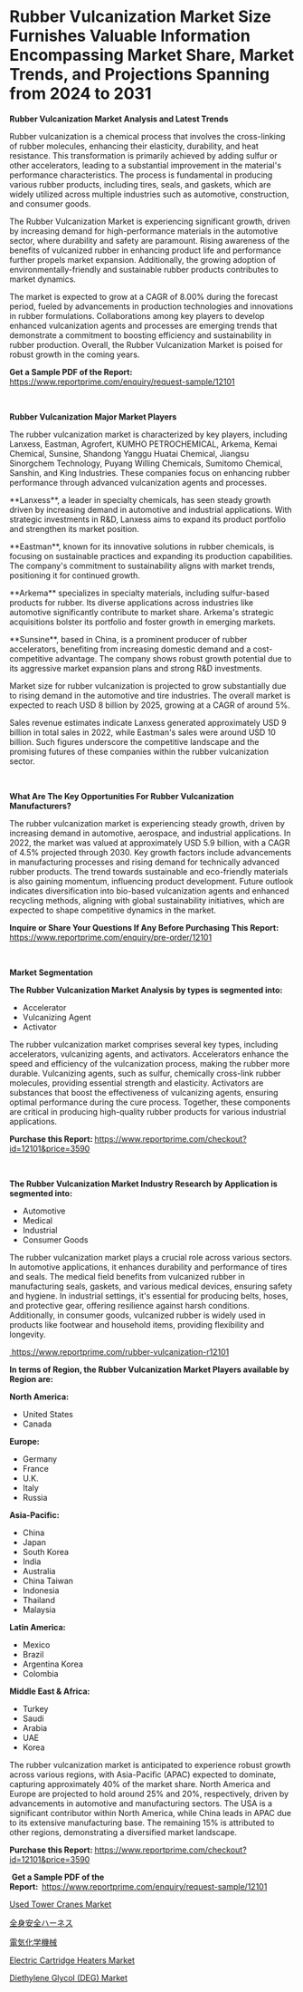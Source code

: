 <p><h1>Rubber Vulcanization Market Size Furnishes Valuable Information Encompassing Market Share, Market Trends, and Projections Spanning from 2024 to 2031</h1></p><p><strong>Rubber Vulcanization Market Analysis and Latest Trends</strong></p>
<p><p>Rubber vulcanization is a chemical process that involves the cross-linking of rubber molecules, enhancing their elasticity, durability, and heat resistance. This transformation is primarily achieved by adding sulfur or other accelerators, leading to a substantial improvement in the material's performance characteristics. The process is fundamental in producing various rubber products, including tires, seals, and gaskets, which are widely utilized across multiple industries such as automotive, construction, and consumer goods.</p><p>The Rubber Vulcanization Market is experiencing significant growth, driven by increasing demand for high-performance materials in the automotive sector, where durability and safety are paramount. Rising awareness of the benefits of vulcanized rubber in enhancing product life and performance further propels market expansion. Additionally, the growing adoption of environmentally-friendly and sustainable rubber products contributes to market dynamics.</p><p>The market is expected to grow at a CAGR of 8.00% during the forecast period, fueled by advancements in production technologies and innovations in rubber formulations. Collaborations among key players to develop enhanced vulcanization agents and processes are emerging trends that demonstrate a commitment to boosting efficiency and sustainability in rubber production. Overall, the Rubber Vulcanization Market is poised for robust growth in the coming years.</p></p>
<p><strong>Get a Sample PDF of the Report:&nbsp;</strong> <a href="https://www.reportprime.com/enquiry/request-sample/12101">https://www.reportprime.com/enquiry/request-sample/12101</a></p>
<p>&nbsp;</p>
<p><strong>Rubber Vulcanization Major Market Players</strong></p>
<p><p>The rubber vulcanization market is characterized by key players, including Lanxess, Eastman, Agrofert, KUMHO PETROCHEMICAL, Arkema, Kemai Chemical, Sunsine, Shandong Yanggu Huatai Chemical, Jiangsu Sinorgchem Technology, Puyang Willing Chemicals, Sumitomo Chemical, Sanshin, and King Industries. These companies focus on enhancing rubber performance through advanced vulcanization agents and processes.</p><p>**Lanxess**, a leader in specialty chemicals, has seen steady growth driven by increasing demand in automotive and industrial applications. With strategic investments in R&D, Lanxess aims to expand its product portfolio and strengthen its market position.</p><p>**Eastman**, known for its innovative solutions in rubber chemicals, is focusing on sustainable practices and expanding its production capabilities. The company's commitment to sustainability aligns with market trends, positioning it for continued growth.</p><p>**Arkema** specializes in specialty materials, including sulfur-based products for rubber. Its diverse applications across industries like automotive significantly contribute to market share. Arkema's strategic acquisitions bolster its portfolio and foster growth in emerging markets.</p><p>**Sunsine**, based in China, is a prominent producer of rubber accelerators, benefiting from increasing domestic demand and a cost-competitive advantage. The company shows robust growth potential due to its aggressive market expansion plans and strong R&D investments.</p><p>Market size for rubber vulcanization is projected to grow substantially due to rising demand in the automotive and tire industries. The overall market is expected to reach USD 8 billion by 2025, growing at a CAGR of around 5%.</p><p>Sales revenue estimates indicate Lanxess generated approximately USD 9 billion in total sales in 2022, while Eastman's sales were around USD 10 billion. Such figures underscore the competitive landscape and the promising futures of these companies within the rubber vulcanization sector.</p></p>
<p>&nbsp;</p>
<p><strong>What Are The Key Opportunities For Rubber Vulcanization Manufacturers?</strong></p>
<p><p>The rubber vulcanization market is experiencing steady growth, driven by increasing demand in automotive, aerospace, and industrial applications. In 2022, the market was valued at approximately USD 5.9 billion, with a CAGR of 4.5% projected through 2030. Key growth factors include advancements in manufacturing processes and rising demand for technically advanced rubber products. The trend towards sustainable and eco-friendly materials is also gaining momentum, influencing product development. Future outlook indicates diversification into bio-based vulcanization agents and enhanced recycling methods, aligning with global sustainability initiatives, which are expected to shape competitive dynamics in the market.</p></p>
<p><strong>Inquire or Share Your Questions If Any Before Purchasing This Report:</strong> <a href="https://www.reportprime.com/enquiry/pre-order/12101">https://www.reportprime.com/enquiry/pre-order/12101</a></p>
<p>&nbsp;</p>
<p><strong>Market Segmentation</strong></p>
<p><strong>The Rubber Vulcanization Market Analysis by types is segmented into:</strong></p>
<p><ul><li>Accelerator</li><li>Vulcanizing Agent</li><li>Activator</li></ul></p>
<p><p>The rubber vulcanization market comprises several key types, including accelerators, vulcanizing agents, and activators. Accelerators enhance the speed and efficiency of the vulcanization process, making the rubber more durable. Vulcanizing agents, such as sulfur, chemically cross-link rubber molecules, providing essential strength and elasticity. Activators are substances that boost the effectiveness of vulcanizing agents, ensuring optimal performance during the cure process. Together, these components are critical in producing high-quality rubber products for various industrial applications.</p></p>
<p><strong>Purchase this Report:&nbsp;</strong><a href="https://www.reportprime.com/checkout?id=12101&price=3590">https://www.reportprime.com/checkout?id=12101&price=3590</a></p>
<p>&nbsp;</p>
<p><strong>The Rubber Vulcanization Market Industry Research by Application is segmented into:</strong></p>
<p><ul><li>Automotive</li><li>Medical</li><li>Industrial</li><li>Consumer Goods</li></ul></p>
<p><p>The rubber vulcanization market plays a crucial role across various sectors. In automotive applications, it enhances durability and performance of tires and seals. The medical field benefits from vulcanized rubber in manufacturing seals, gaskets, and various medical devices, ensuring safety and hygiene. In industrial settings, it's essential for producing belts, hoses, and protective gear, offering resilience against harsh conditions. Additionally, in consumer goods, vulcanized rubber is widely used in products like footwear and household items, providing flexibility and longevity.</p></p>
<p><a href="https://www.reportprime.com/rubber-vulcanization-r12101">&nbsp;https://www.reportprime.com/rubber-vulcanization-r12101</a></p>
<p><strong>In terms of Region, the Rubber Vulcanization Market Players available by Region are:</strong></p>
<p>
    <p> <strong> North America: </strong>
        <ul>
            <li>United States</li>
            <li>Canada</li>
        </ul>
        </p> 
    <p> <strong> Europe: </strong>
        <ul>
            <li>Germany</li>
            <li>France</li>
            <li>U.K.</li>
            <li>Italy</li>
            <li>Russia</li>
        </ul>
        </p> 
    <p> <strong> Asia-Pacific: </strong>
        <ul>
            <li>China</li>
            <li>Japan</li>
            <li>South Korea</li>
            <li>India</li>
            <li>Australia</li>
            <li>China Taiwan</li>
            <li>Indonesia</li>
            <li>Thailand</li>
            <li>Malaysia</li>
        </ul>
        </p> 
    <p> <strong> Latin America: </strong>
        <ul>
            <li>Mexico</li>
            <li>Brazil</li>
            <li>Argentina Korea</li>
            <li>Colombia</li>
        </ul>
        </p> 
    <p> <strong> Middle East & Africa: </strong>
        <ul>
            <li>Turkey</li>
            <li>Saudi</li>
            <li>Arabia</li>
            <li>UAE</li>
            <li>Korea</li>
        </ul>
    </p>
    </p>
<p><p>The rubber vulcanization market is anticipated to experience robust growth across various regions, with Asia-Pacific (APAC) expected to dominate, capturing approximately 40% of the market share. North America and Europe are projected to hold around 25% and 20%, respectively, driven by advancements in automotive and manufacturing sectors. The USA is a significant contributor within North America, while China leads in APAC due to its extensive manufacturing base. The remaining 15% is attributed to other regions, demonstrating a diversified market landscape.</p></p>
<p><strong>Purchase this Report: </strong><a href="https://www.reportprime.com/checkout?id=12101&price=3590">https://www.reportprime.com/checkout?id=12101&price=3590</a></p>
<p>&nbsp;<strong>Get a Sample PDF of the Report:&nbsp;&nbsp;</strong><a href="https://www.reportprime.com/enquiry/request-sample/12101">https://www.reportprime.com/enquiry/request-sample/12101</a></p>
<p><strong></strong></p>
<p><p><a href="https://medium.com/@nathan.skinner8798456/navigating-the-global-used-tower-cranes-market-landscape-trends-forecasts-and-impact-analysis-4411162862b1">Used Tower Cranes Market</a></p><p><a href="https://medium.com/@val0mzimin/%E6%88%A6%E7%95%A5%E7%9A%84%E5%B8%82%E5%A0%B4%E3%82%A4%E3%83%B3%E3%82%B5%E3%82%A4%E3%83%88-%E3%82%B0%E3%83%AD%E3%83%BC%E3%83%90%E3%83%AB%E3%83%95%E3%83%AB%E3%83%9C%E3%83%87%E3%82%A3%E5%AE%89%E5%85%A8%E3%83%8F%E3%83%BC%E3%83%8D%E3%82%B9%E5%B8%82%E5%A0%B4%E3%81%AE%E5%8B%95%E5%90%91%E3%82%92%E6%8E%A2%E3%82%8B-2024%E5%B9%B4-2031%E5%B9%B4-f3a0cf0e2ee2">全身安全ハーネス</a></p><p><a href="https://medium.com/@val0mzimin/%E9%9B%BB%E6%B0%97%E5%8C%96%E5%AD%A6%E6%A9%9F%E5%99%A8%E5%B8%82%E5%A0%B4%E3%81%AB%E6%B7%B1%E3%81%8F%E6%BD%9C%E5%85%A5-%E3%81%9D%E3%81%AE%E3%83%88%E3%83%AC%E3%83%B3%E3%83%89-%E5%B8%82%E5%A0%B4%E3%82%BB%E3%82%B0%E3%83%A1%E3%83%B3%E3%83%86%E3%83%BC%E3%82%B7%E3%83%A7%E3%83%B3-%E7%AB%B6%E4%BA%89%E5%88%86%E6%9E%90-45dc4e519a47">電気化学機械</a></p><p><a href="https://medium.com/@nathan.skinner8798456/future-of-innovation-global-electric-cartridge-heaters-market-growth-and-opportunities-2024-bc2a85b7a57e">Electric Cartridge Heaters Market</a></p><p><a href="https://issuu.com/reportprime-2/docs/diethylene-glycol-deg-market-size-2_a46631036b6114">Diethylene Glycol (DEG) Market</a></p></p>